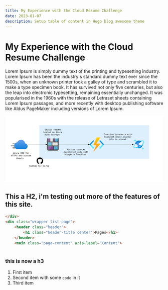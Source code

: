 ```yaml
---
title: My Experience with the Cloud Resume Challenge
date: 2023-01-07
description: Setup table of content in Hugo blog awesome theme
---
```


# My Experience with the Cloud Resume Challenge

Lorem Ipsum is simply dummy text of the printing and typesetting industry. Lorem Ipsum has been the industry's standard dummy text ever since the 1500s, when an unknown printer took a galley of type and scrambled it to make a type specimen book. It has survived not only five centuries, but also the leap into electronic typesetting, remaining essentially unchanged. It was popularised in the 1960s with the release of Letraset sheets containing Lorem Ipsum passages, and more recently with desktop publishing software like Aldus PageMaker including versions of Lorem Ipsum.

![Landscape](1.png)


## This a H2, i'm testing out more of the features of this site.
```html
</div>
<div class="wrapper list-page">
    <header class="header">
        <h1 class="header-title center">Pages</h1>
    </header>
    <main class="page-content" aria-label="Content">
        
```

### this is now a h3
1. First item
2. Second item with some `code` in it
3. Third item

